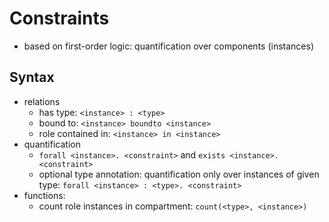 Constraints
===========

- based on first-order logic: quantification over components (instances)

Syntax
------

* relations
    - has type: `<instance> : <type>`
    - bound to: `<instance> boundto <instance>`
    - role contained in: `<instance> in <instance>`
* quantification
    - `forall <instance>. <constraint>` and `exists <instance>. <constraint>`
    - optional type annotation: quantification only over instances of given
      type: `forall <instance> : <type>. <constraint>`
* functions:
    - count role instances in compartment: `count(<type>, <instance>)`
